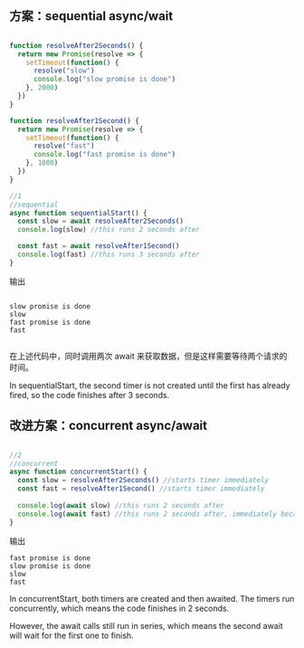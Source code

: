 
## 方案：sequential async/wait

```javascript

function resolveAfter2Seconds() {
  return new Promise(resolve => {
    setTimeout(function() {
      resolve("slow")
      console.log("slow promise is done")
    }, 2000)
  })
}

function resolveAfter1Second() {
  return new Promise(resolve => {
    setTimeout(function() {
      resolve("fast")
      console.log("fast promise is done")
    }, 1000)
  })
}

//1
//sequential
async function sequentialStart() {
  const slow = await resolveAfter2Seconds()
  console.log(slow) //this runs 2 seconds after 

  const fast = await resolveAfter1Second()
  console.log(fast) //this runs 3 seconds after
}

```

输出

```

slow promise is done
slow
fast promise is done
fast


```

在上述代码中，同时调用两次 await 来获取数据，但是这样需要等待两个请求的时间。

In sequentialStart, the second timer is not created until the first has already fired, so the code finishes after 3 seconds.



## 改进方案：concurrent async/await

```javascript

//2
//concurrent
async function concurrentStart() {
  const slow = resolveAfter2Seconds() //starts timer immediately
  const fast = resolveAfter1Second() //starts timer immediately
  
  console.log(await slow) //this runs 2 seconds after
  console.log(await fast) //this runs 2 seconds after, immediately because fast is already resolved
}

```

输出

```
fast promise is done
slow promise is done
slow
fast
```

In concurrentStart, both timers are created and then awaited. The timers run concurrently, which means the code finishes in 2 seconds.

However, the await calls still run in series, which means the second await will wait for the first one to finish. 


